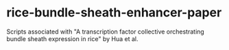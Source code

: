 # rice-bundle-sheath-enhancer-paper
Scripts associated with "A transcription factor collective orchestrating bundle sheath expression in rice" by Hua et al.
